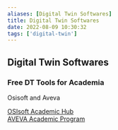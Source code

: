 ```yaml
---
aliases: [Digital Twin Softwares]
title: Digital Twin Softwares
date: 2022-08-09 10:30:32
tags: ['digital-twin']
---
```


## Digital Twin Softwares

### Free DT Tools for Academia

Osisoft and Aveva

[OSIsoft Academic Hub](https://academic.osisoft.com/)  
[AVEVA Academic Program](https://www.aveva.com/en/academia/)
